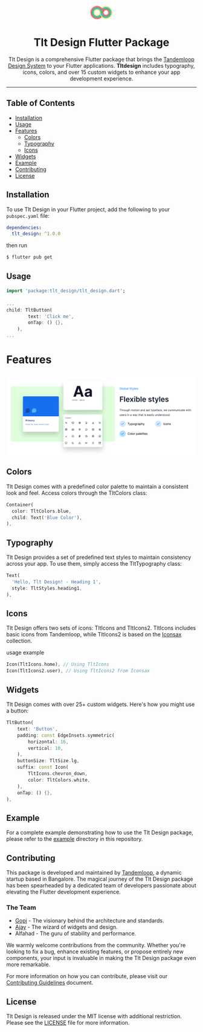 <div align='center'>
   <img src='assets/images/tandemloop_logo.svg' height='40px'></img>
   <h1>Tlt Design Flutter Package</h1>
   <p>
      Tlt Design is a comprehensive Flutter package that brings the <a href="https://tltdesign.tandemloop.net/" target="_blank">Tandemloop Design System</a> to your Flutter applications. <b>Tltdesign</b> includes typography, icons, colors, and over 15 custom widgets to enhance your app development experience.
   </p>
   <!-- <div>
      <a title="pub.dev" href="https://pub.dartlang.org/packages/fluent_ui" >
        <img src="https://img.shields.io/pub/v/fluent_ui.svg?style=flat-square&include_prereleases&color=dc143c" />
      </a>
      <a title="GitHub License" href="https://github.com/bdlukaa/fluent_ui/blob/master/LICENSE">
        <img src="https://img.shields.io/github/license/bdlukaa/fluent_ui?style=flat-square&color=f12253" />
      </a>
      <a title="Web Example" href="https://bdlukaa.github.io/fluent_ui">
        <img src="https://img.shields.io/badge/documentation---?style=flat-square&color=e88d0c" />
      </a>
      <a title="Discord" href="https://discord.gg/674gpDQUVq">
        <img src="https://img.shields.io/discord/809528329337962516?style=flat-square&label=discord&color=7289da&logo=discord&logoColor=white" />
      </a>
   </div> -->
</div>

---

## Table of Contents

- [Installation](#installation)
- [Usage](#usage)
- [Features](#features)
  - [Colors](#colors)
  - [Typography](#typography)
  - [Icons](#icons)
  <!-- - [Shadows]()
  - [Blur]()
  - [Helpers]() -->
- [Widgets](#widgets)
- [Example](#example)
- [Contributing](#contributing)
- [License](#license)

## Installation

To use Tlt Design in your Flutter project, add the following to your `pubspec.yaml` file:

```yaml
dependencies:
  tlt_design: ^1.0.0
```

then run

```bash
$ flutter pub get
```

## Usage

```dart
import 'package:tlt_design/tlt_design.dart';

...
child: TltButton(
        text: 'Click me',
        onTap: () {},
    ),
...
```

# Features

<img src="assets/images/features_screenshot.png" alt="Tlt Design Color palette" style="max-height: 300px;">

## Colors

Tlt Design comes with a predefined color palette to maintain a consistent look and feel. Access colors through the TltColors class:

<!-- <img src="assets/images/colors_screenshot.png" alt="Tlt Design Color palette" style="max-height: 200px; margin-bottom:10px"> -->

```dart
Container(
  color: TltColors.blue,
  child: Text('Blue Color'),
),
```

## Typography

Tlt Design provides a set of predefined text styles to maintain consistency across your app. To use them, simply access the TltTypography class:

```dart
Text(
  'Hello, Tlt Design! - Heading 1',
  style: TltStyles.heading1,
),
```

## Icons

Tlt Design offers two sets of icons: TltIcons and TltIcons2. TltIcons includes basic icons from Tandemloop, while TltIcons2 is based on the [Iconsax](https://iconsax.io/) collection.

usage example

```dart
Icon(TltIcons.home), // Using TltIcons
Icon(TltIcons2.user), // Using TltIcons2 from Iconsax
```

## Widgets

Tlt Design comes with over 25+ custom widgets. Here's how you might use a button:

```dart
TltButton(
    text: 'Button',
    padding: const EdgeInsets.symmetric(
        horizontal: 16,
        vertical: 10,
    ),
    buttonSize: TltSize.lg,
    suffix: const Icon(
        TltIcons.chevron_down,
        color: TltColors.white,
    ),
    onTap: () {},
),
```

## Example

For a complete example demonstrating how to use the Tlt Design package, please refer to the [example](example/) directory in this repository.

## Contributing

This package is developed and maintained by [Tandemloop](https://tandemloop.in/home/), a dynamic startup based in Bangalore. The magical journey of the Tlt Design package has been spearheaded by a dedicated team of developers passionate about elevating the Flutter development experience.

### The Team

- [Gopi](https://github.com/Gopi-p) - The visionary behind the architecture and standards.
- [Ajay](https://github.com/Che-ekU) - The wizard of widgets and design.
- Alfahad - The guru of stability and performance.
<!-- - [Alfahad](https://github.com/developer3) - The guru of stability and performance. -->

We warmly welcome contributions from the community. Whether you're looking to fix a bug, enhance existing features, or propose entirely new components, your input is invaluable in making the Tlt Design package even more remarkable.

For more information on how you can contribute, please visit our [Contributing Guidelines](CONTRIBUTING.md) document.

## License

Tlt Design is released under the MIT license with additional restriction. Please see the [LICENSE](LICENSE) file for more information.
